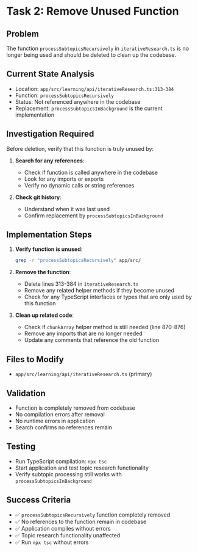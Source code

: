 # Task 2: Remove Unused Function

## Problem
The function `processSubtopicsRecursively` in `iterativeResearch.ts` is no longer being used and should be deleted to clean up the codebase.

## Current State Analysis
- Location: `app/src/learning/api/iterativeResearch.ts:313-384`
- Function: `processSubtopicsRecursively`
- Status: Not referenced anywhere in the codebase
- Replacement: `processSubtopicsInBackground` is the current implementation

## Investigation Required
Before deletion, verify that this function is truly unused by:

1. **Search for any references**:
   - Check if function is called anywhere in the codebase
   - Look for any imports or exports
   - Verify no dynamic calls or string references

2. **Check git history**:
   - Understand when it was last used
   - Confirm replacement by `processSubtopicsInBackground`

## Implementation Steps

1. **Verify function is unused**:
   ```bash
   grep -r "processSubtopicsRecursively" app/src/
   ```

2. **Remove the function**:
   - Delete lines 313-384 in `iterativeResearch.ts`
   - Remove any related helper methods if they become unused
   - Check for any TypeScript interfaces or types that are only used by this function

3. **Clean up related code**:
   - Check if `chunkArray` helper method is still needed (line 870-876)
   - Remove any imports that are no longer needed
   - Update any comments that reference the old function

## Files to Modify
- `app/src/learning/api/iterativeResearch.ts` (primary)

## Validation
- Function is completely removed from codebase
- No compilation errors after removal
- No runtime errors in application
- Search confirms no references remain

## Testing
- Run TypeScript compilation: `npx tsc`
- Start application and test topic research functionality
- Verify subtopic processing still works with `processSubtopicsInBackground`

## Success Criteria
- ✅ `processSubtopicsRecursively` function completely removed
- ✅ No references to the function remain in codebase
- ✅ Application compiles without errors
- ✅ Topic research functionality unaffected
- ✅ Run `npx tsc` without errors